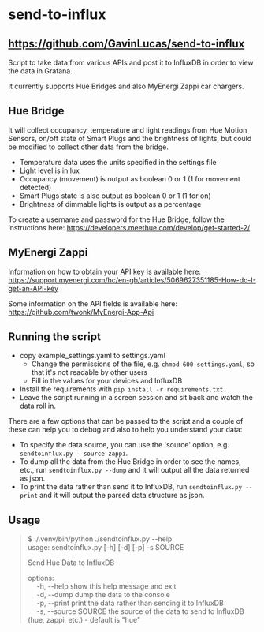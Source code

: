 send-to-influx
===========

https://github.com/GavinLucas/send-to-influx
-----------------------------------------

Script to take data from various APIs and post it to InfluxDB in order to view the data in Grafana.

It currently supports Hue Bridges and also MyEnergi Zappi car chargers.

Hue Bridge
----------

It will collect occupancy, temperature and light readings from Hue Motion Sensors, on/off state 
of Smart Plugs and the brightness of lights, but could be modified to collect other data from the bridge.

- Temperature data uses the units specified in the settings file
- Light level is in lux
- Occupancy (movement) is output as boolean 0 or 1 (1 for movement detected)
- Smart Plugs state is also output as boolean 0 or 1 (1 for on)
- Brightness of dimmable lights is output as a percentage

To create a username and password for the Hue Bridge, follow the instructions 
here: https://developers.meethue.com/develop/get-started-2/

MyEnergi Zappi
--------------

Information on how to obtain your API key is available here:
https://support.myenergi.com/hc/en-gb/articles/5069627351185-How-do-I-get-an-API-key

Some information on the API fields is available here:
https://github.com/twonk/MyEnergi-App-Api

Running the script
------------------
- copy example_settings.yaml to settings.yaml
  - Change the permissions of the file, e.g. `chmod 600 settings.yaml`, so that it's not readable 
  by other users
  - Fill in the values for your devices and InfluxDB
- Install the requirements with `pip install -r requirements.txt`
- Leave the script running in a screen session and sit back and watch the data roll in.

There are a few options that can be passed to the script and a couple of these can help you to debug and also to help you understand your data:

- To specify the data source, you can use the 'source' option, e.g. `sendtoinflux.py --source zappi`.
- To dump all the data from the Hue Bridge in order to see the names, etc., run `sendtoinflux.py --dump` 
and it will output all the data returned as json.
- To print the data rather than send it to InfluxDB, run `sendtoinflux.py --print` and it will output the
parsed data structure as json.

Usage
-----
>$ ./.venv/bin/python ./sendtoinflux.py --help  
>usage: sendtoinflux.py [-h] [-d] [-p] -s SOURCE
>
>Send Hue Data to InfluxDB
>
>options:  
> &emsp; -h, --help            show this help message and exit  
> &emsp; -d, --dump            dump the data to the console  
> &emsp; -p, --print           print the data rather than sending it to InfluxDB  
> &emsp; -s, --source SOURCE   the source of the data to send to InfluxDB (hue,
>                        zappi, etc.) - default is "hue"  
